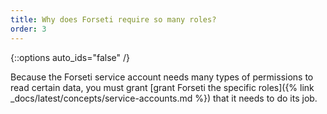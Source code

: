 ```yaml
---
title: Why does Forseti require so many roles?
order: 3
---
```

{::options auto_ids="false" /}

Because the Forseti service account needs many types of permissions to read
certain data, you must grant
[grant Forseti the specific roles]({% link _docs/latest/concepts/service-accounts.md %})
that it needs to do its job.
